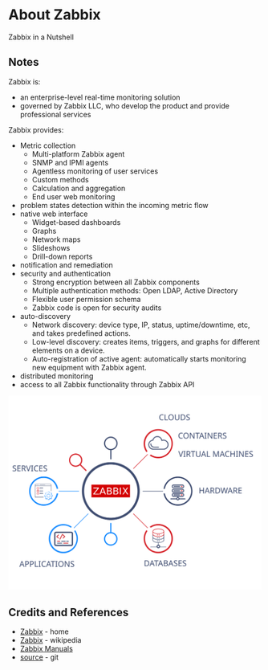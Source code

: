 # About Zabbix

Zabbix in a Nutshell

## Notes

Zabbix is:

* an enterprise-level real-time monitoring solution
* governed by Zabbix LLC, who develop the product and provide professional services

Zabbix provides:

* Metric collection
  * Multi-platform Zabbix agent
  * SNMP and IPMI agents
  * Agentless monitoring of user services
  * Custom methods
  * Calculation and aggregation
  * End user web monitoring
* problem states detection within the incoming metric flow
* native web interface
  * Widget-based dashboards
  * Graphs
  * Network maps
  * Slideshows
  * Drill-down reports
* notification and remediation
* security and authentication
  * Strong encryption between all Zabbix components
  * Multiple authentication methods: Open LDAP, Active Directory
  * Flexible user permission schema
  * Zabbix code is open for security audits
* auto-discovery
  * Network discovery: device type, IP, status, uptime/downtime, etc, and takes predefined actions.
  * Low-level discovery: creates items, triggers, and graphs for different elements on a device.
  * Auto-registration of active agent: automatically starts monitoring new equipment with Zabbix agent.
* distributed monitoring
* access to all Zabbix functionality through Zabbix API

[![metric_collection.svg](./assets/metric_collection.svg?raw=true)](https://www.zabbix.com/features#metric_collection)

## Credits and References

* [Zabbix](https://www.zabbix.com/) - home
* [Zabbix](https://en.wikipedia.org/wiki/Zabbix) - wikipedia
* [Zabbix Manuals](https://www.zabbix.com/manuals)
* [source](https://git.zabbix.com/projects/ZBX/repos/zabbix/browse) - git

